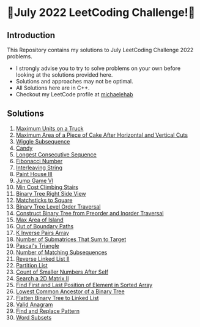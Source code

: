 # 🏅July 2022 LeetCoding Challenge!🏅
## Introduction
This Repository contains my solutions to July LeetCoding Challenge 2022 problems.
* I strongly advise you to try to solve problems on your own before looking at the solutions provided here.
* Solutions and approaches may not be optimal.
* All Solutions here are in C++.
* Checkout my LeetCode profile at <a href="https://leetcode.com/michaelehab/">michaelehab</a>

## Solutions
1. <a href="./1710.Maximum-Units-on-a-Truck.cpp">Maximum Units on a Truck</a>
2. <a href="./1465.Maximum-Area-of-a-Piece-of-Cake-After-Horizontal-and-Vertical-Cuts.cpp">Maximum Area of a Piece of Cake After Horizontal and Vertical Cuts</a>
3. <a href="./376.Wiggle-Subsequence.cpp">Wiggle Subsequence</a>
4. <a href="./135.Candy.cpp">Candy</a>
5. <a href="./128.Longest-Consecutive-Sequence.cpp">Longest Consecutive Sequence</a>
6. <a href="./509.Fibonacci-Number.cpp">Fibonacci Number</a>
7. <a href="./97.Interleaving-String.cpp">Interleaving String</a>
8. <a href="./1473.Paint-House-III.cpp">Paint House III</a>
9. <a href="./1696.Jump-Game-VI.cpp">Jump Game VI</a>
10. <a href="./746.Min-Cost-Climbing-Stairs.cpp">Min Cost Climbing Stairs</a>
11. <a href="./199.Binary-Tree-Right-Side-View.cpp">Binary Tree Right Side View</a>
12. <a href="./473.Matchsticks-to-Square.cpp">Matchsticks to Square</a>
13. <a href="./102.Binary-Tree-Level-Order-Traversal.cpp">Binary Tree Level Order Traversal</a>
14. <a href="./105.Construct-Binary-Tree-from-Preorder-and-Inorder-Traversal.cpp">Construct Binary Tree from Preorder and Inorder Traversal</a>
15. <a href="./695.Max-Area-of-Island.cpp">Max Area of Island</a>
16. <a href="./576.Out-of-Boundary-Paths.cpp">Out of Boundary Paths</a>
17. <a href="./629.K-Inverse-Pairs-Array.cpp">K Inverse Pairs Array</a>
18. <a href="./1074.Number-of-Submatrices-That-Sum-to-Target.cpp">Number of Submatrices That Sum to Target</a>
19. <a href="./118.Pascal's-Triangle.cpp">Pascal's Triangle</a>
20. <a href="./792.Number-of-Matching-Subsequences.cpp">Number of Matching Subsequences</a>
21. <a href="./92.Reverse-Linked-List-II.cpp">Reverse Linked List II</a>
22. <a href="./86.Partition-List.cpp">Partition List</a>
23. <a href="./315.Count-of-Smaller-Numbers-After-Self.cpp">Count of Smaller Numbers After Self</a>
24. <a href="./240.Search-a-2D-Matrix-II.cpp">Search a 2D Matrix II</a>
25. <a href="./34.Find-First-and-Last-Position-of-Element-in-Sorted-Array.cpp">Find First and Last Position of Element in Sorted Array</a>
26. <a href="./236.Lowest-Common-Ancestor-of-a-Binary-Tree.cpp">Lowest Common Ancestor of a Binary Tree</a>
27. <a href="./114.Flatten-Binary-Tree-to-Linked-List.cpp">Flatten Binary Tree to Linked List</a>
28. <a href="./242.Valid-Anagram.cpp">Valid Anagram</a>
29. <a href="./890.Find-and-Replace-Pattern.cpp">Find and Replace Pattern</a>
30. <a href="./916.Word-Subsets.cpp">Word Subsets</a>